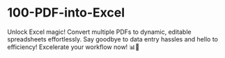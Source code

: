 # 100-PDF-into-Excel
Unlock Excel magic! Convert multiple PDFs to dynamic, editable spreadsheets effortlessly. Say goodbye to data entry hassles and hello to efficiency! Excelerate your workflow now! 📊💫
